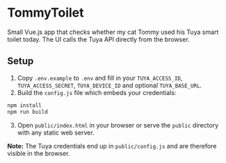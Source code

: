 # TommyToilet

Small Vue.js app that checks whether my cat Tommy used his Tuya smart toilet today. The UI calls the Tuya API directly from the browser.

## Setup

1. Copy `.env.example` to `.env` and fill in your `TUYA_ACCESS_ID`, `TUYA_ACCESS_SECRET`, `TUYA_DEVICE_ID` and optional `TUYA_BASE_URL`.
2. Build the `config.js` file which embeds your credentials:

```bash
npm install
npm run build
```

3. Open `public/index.html` in your browser or serve the `public` directory with any static web server.

**Note:** The Tuya credentials end up in `public/config.js` and are therefore visible in the browser.

